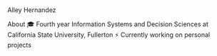 ### 

Alley Hernandez

About
🎓 Fourth year Information Systems and Decision Sciences at California State University, Fullerton
⚡️ Currently working on personal projects

<!--
**alleyhernandez/alleyhernandez** is a ✨ _special_ ✨ repository because its `README.md` (this file) appears on your GitHub profile.

Here are some ideas to get you started:

Alley Hernandez

About
🎓 Fourth year Information Systems and Decision Sciences at California State University, Fullerton
⚡️ Currently working on personal projects



-->
